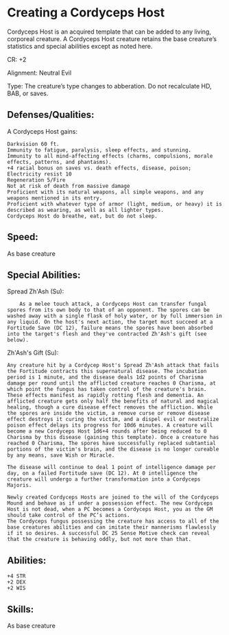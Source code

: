 # Creating a Cordyceps Host

Cordyceps Host is an acquired template that can be added to any living, corporeal creature. A Cordyceps Host creature retains the base creature’s statistics and special abilities except as noted here.

CR: +2

Alignment: Neutral Evil

Type: The creature’s type changes to abberation. Do not recalculate HD, BAB, or saves.

## Defenses/Qualities: 
A Cordyceps Host gains: 

```
Darkvision 60 ft. 
Immunity to fatigue, paralysis, sleep effects, and stunning.
Immunity to all mind-affecting effects (charms, compulsions, morale effects, patterns, and phantasms).
+4 racial bonus on saves vs. death effects, disease, poison; 
Electricity resist 10
Regeneration 5/Fire
Not at risk of death from massive damage
Proficient with its natural weapons, all simple weapons, and any weapons mentioned in its entry.
Proficient with whatever type of armor (light, medium, or heavy) it is described as wearing, as well as all lighter types. 
Cordyceps Host do breathe, eat, but do not sleep.
```

## Speed: 
As base creature

## Special Abilities: 

Spread Zh'Ash (Su): 
```
    As a melee touch attack, a Cordyceps Host can transfer fungal spores from its own body to that of an opponent. The spores can be washed away with a single flask of holy water, or by full immersion in any liquid. On the host's next action, the target must succeed at a Fortitude Save (DC 12), failure means the spores have been absorbed into the target's flesh and they've contracted Zh'Ash's gift (see below).
```


Zh'Ash's Gift (Su): 
```
Any creature hit by a Cordycep Host's Spread Zh'Ash attack that fails the Fortitude contracts this supernatural disease. The incubation period is 1 minute, and the disease deals 1d2 points of Charisma damage per round until the afflicted creature reaches 0 Charisma, at which point the fungus has taken control of the creature's brain. These effects manifest as rapidly rotting flesh and dementia. An afflicted creature gets only half the benefits of natural and magical healing, though a cure disease effect removes the affliction. While the spores are inside the victim, a remove curse or remove disease effect destroys it curing the victim, and a dispel evil or neutralize poison effect delays its progress for 10d6 minutes. A creature will become a new Cordyceps Host 1d6+4 rounds after being reduced to 0 Charisma by this disease (gaining this template). Once a creature has reached 0 Charisma, The spores have successfully replaced subtantial portions of the victim's brain, and the disease is no longer cureable by any means, save Wish or Miracle. 

The disease will continue to deal 1 point of intelligence damage per day, on a failed Fortitude save (DC 12). At 0 intelligence the creature will undergo a further transformation into a Cordyceps Majoris.

Newly created Cordyceps Hosts are joined to the will of the Cordyceps Mound and behave as if under a possession effect. The new Cordyceps Host is not dead, when a PC becomes a Cordyceps Host, you as the GM should take control of the PC’s actions. 
The Cordyceps fungus possessing the creature has access to all of the base creatures abilities and can imitate their mannerisms flawlessly if it so desires. A successful DC 25 Sense Motive check can reveal that the creature is behaving oddly, but not more than that.
```

## Abilities: 
```
+4 STR
+2 DEX
+2 WIS
```

## Skills: 
As base creature